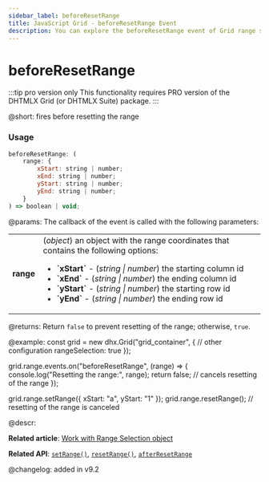 ```yaml
---
sidebar_label: beforeResetRange
title: JavaScript Grid - beforeResetRange Event 
description: You can explore the beforeResetRange event of Grid range selection in the documentation of the DHTMLX JavaScript UI library. Browse developer guides and API reference, try out code examples and live demos, and download a free 30-day evaluation version of DHTMLX Suite.
---
```


# beforeResetRange

:::tip pro version only 
This functionality requires PRO version of the DHTMLX Grid (or DHTMLX Suite) package.
:::

@short: fires before resetting the range

### Usage

~~~jsx
beforeResetRange: (
    range: {
        xStart: string | number;
        xEnd: string | number;
        yStart: string | number;
        yEnd: string | number;
    }
) => boolean | void;
~~~

@params:
The callback of the event is called with the following parameters:

<table>
    <tbody>
        <tr>
            <td><b>range</b></td>
            <td>(<i>object</i>) an object with the range coordinates that contains the following options:<ul><li><b>`xStart`</b> - (<i>string | number</i>) the starting column id</li><li><b>`xEnd`</b> - (<i>string | number</i>) the ending column id</li><li><b>`yStart`</b> - (<i>string | number</i>) the starting row id</li><li><b>`yEnd`</b> - (<i>string | number</i>) the ending row id</li></ul></td>
        </tr>
    </tbody>
</table>

@returns:
Return `false` to prevent resetting of the range; otherwise, `true`.

@example:
const grid = new dhx.Grid("grid_container", {
    // other configuration
    rangeSelection: true
});

grid.range.events.on("beforeResetRange", (range) => {
    console.log("Resetting the range:", range);
    return false; // cancels resetting of the range
});

grid.range.setRange({ xStart: "a", yStart: "1" });
grid.range.resetRange(); // resetting of the range is canceled

@descr:

**Related article**: [Work with Range Selection object](grid/usage_rangeselection.md)

**Related API**: [`setRange()`](grid/api/rangeselection/setrange_method.md),
[`resetRange()`](grid/api/rangeselection/resetrange_method.md),
[`afterResetRange`](grid/api/rangeselection/afterresetrange_event.md)

@changelog:
added in v9.2